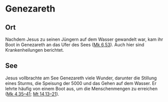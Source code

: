 # Genezareth

## Ort
Nachdem Jesus zu seinen Jüngern auf dem Wasser gewandelt war, kam ihr Boot in Genezareth an das Ufer des Sees ([Mk 6,53](https://www.bibleserver.com/LUT/Markus6%2C53)). Auch hier sind Krankenheilungen berichtet.

## See
Jesus vollbrachte am See Genezareth viele Wunder, darunter die Stillung eines Sturms, die Speisung der 5000 und das Gehen auf dem Wasser. Er lehrte häufig von einem Boot aus, um die Menschenmengen zu erreichen ([Mk 4,35–41](https://www.bibleserver.com/LUT/Markus4%2C35-41); [Mt 14,13–21](https://www.bibleserver.com/LUT/Matth%C3%A4us14%2C13-21)).
